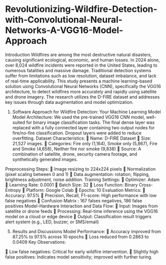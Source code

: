 # Revolutionizing-Wildfire-Detection-with-Convolutional-Neural-Networks-A-VGG16-Model-Approach
Introduction
Wildfires are among the most destructive natural disasters, causing significant ecological,
economic, and human losses. In 2024 alone, over 8,024 wildfire incidents were reported
in the United States, leading to numerous fatalities and massive damage. Traditional
detection systems suffer from limitations such as low resolution, dataset imbalance, and
lack of real-time applicability. This study presents a machine learning-based solution
using Convolutional Neural Networks (CNN), specifically the VGG16 architecture, to
detect wildfires more accurately and rapidly using satellite and drone imagery. The
research utilizes the D-FIRE dataset and addresses key issues through data augmentation
and model optimization.

1. Software Approach for Wildfire Detection: Your Machine Learning Model
Model Architecture:
We used the pre-trained VGG16 CNN model, well-suited for binary image classification
tasks. The final dense layer was replaced with a fully connected layer containing two
output nodes for fire/no-fire classification. Dropout layers were added to reduce
overfitting.
Dataset Characteristics:
 Name: D-FIRE Dataset
 Size: 21,527 images.
 Categories: Fire only (1,164), Smoke only (5,867), Fire and Smoke (4,658), Neither fire
nor smoke (9,838)
 Source: A combination of satellite, drone, security camera footage, and synthetically
generated images.

Preprocessing Steps:
 Image resizing to 224x224 pixels
 Normalization (pixel scaling between 0 and 1)
 Data augmentation: rotation, flipping, brightness adjustment, noise addition.
Training Settings:
 Optimizer: Adam
 Learning Rate: 0.0001
 Batch Size: 32
 Loss Function: Binary Cross-Entropy
 Platform: Google Colab
 Epochs: 10
Evaluation Metrics:
 Accuracy: 97.5%
 Precision, Recall, F1-score: High performance with low false negatives
 Confusion Matrix : 167 falses negatives, 186 false positives
Model-Hardware Interaction and Data Flow:
 Input: Images from satellite or drone feeds
 Processing: Real-time inference using the VGG16 model on a cloud or edge device
 Output: Classification result triggers alert system (e.g., LED, buzzer, or SMS/email)

5. Results and Discussions
Model Performance:
 Accuracy improved from 87.25% to 97.5% across 10 epochs
 Loss reduced from 0.2863 to 0.0409
Key Observations:

 Low false negatives: Critical for early wildfire intervention.
 Slightly high false positives: Indicates model sensitivity; improved with further turing.
